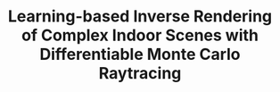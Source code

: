 ---
title: "Learning-based Inverse Rendering of Complex Indoor Scenes with Differentiable Monte Carlo Raytracing"
collection: publications
permalink: invrend
venue: 'SIGGRAPH Asia'
paperurl: 'https://jingsenzhu.github.io/invrend/files/final_paper.pdf'
authors: '<b>Jingsen Zhu</b>, Fujun Luan, Yuchi Huo, Zihao Lin, Zhihua Zhong, Dianbing Xi, Rui Wang, Hujun Bao, Jiaxiang Zheng, Rui Tang'
project: 'https://jingsenzhu.github.io/invrend/'
code: 'https://github.com/jingsenzhu/IndoorInverseRendering/'
dataset: 'https://interiorverse.github.io/'
---